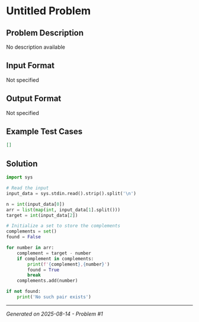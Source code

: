 # Untitled Problem

## Problem Description
No description available

## Input Format
Not specified

## Output Format
Not specified

## Example Test Cases
```json
[]
```

## Solution
```python
import sys

# Read the input
input_data = sys.stdin.read().strip().split('\n')

n = int(input_data[0])
arr = list(map(int, input_data[1].split()))
target = int(input_data[2])

# Initialize a set to store the complements
complements = set()
found = False

for number in arr:
    complement = target - number
    if complement in complements:
        print(f'{complement},{number}')
        found = True
        break
    complements.add(number)

if not found:
    print('No such pair exists')
```

---
*Generated on 2025-08-14 - Problem #1*